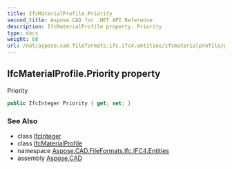 ```yaml
---
title: IfcMaterialProfile.Priority
second_title: Aspose.CAD for .NET API Reference
description: IfcMaterialProfile property. Priority
type: docs
weight: 60
url: /net/aspose.cad.fileformats.ifc.ifc4.entities/ifcmaterialprofile/priority/
---
```

## IfcMaterialProfile.Priority property

Priority

```csharp
public IfcInteger Priority { get; set; }
```

### See Also

* class [IfcInteger](../../../aspose.cad.fileformats.ifc.ifc4.types/ifcinteger/)
* class [IfcMaterialProfile](../)
* namespace [Aspose.CAD.FileFormats.Ifc.IFC4.Entities](../../ifcmaterialprofile/)
* assembly [Aspose.CAD](../../../)


